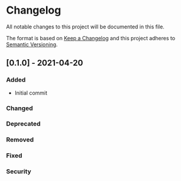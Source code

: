 # Changelog

All notable changes to this project will be documented in this file.

The format is based on [Keep a Changelog](https://keepachangelog.com/en/1.0.0/) and this project adheres to [Semantic Versioning](https://semver.org).


## [0.1.0] - 2021-04-20

### Added
- Initial commit
### Changed
### Deprecated
### Removed
### Fixed
### Security
